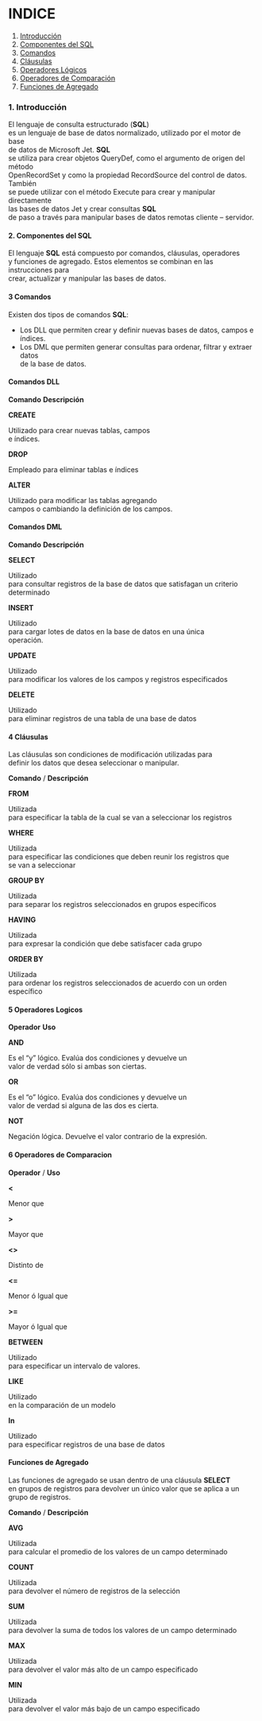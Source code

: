 # INDICE

1. [Introducción](#1.-Introducción)
2. [Componentes del SQL](#componentes-del-sql)
3. [Comandos](#comandos)
4. [Cláusulas](#clausulas)
5. [Operadores Lógicos](#6Operadores-Logicos)
6. [Operadores de Comparación](#Operadores-de-Comparacion)
7. [Funciones de Agregado](#Funciones-de-Agregado)



### 1. Introducción

El  lenguaje de consulta estructurado (****SQL****)  
es un lenguaje de base de datos normalizado, utilizado por el motor de base  
de datos de Microsoft Jet.  **SQL**  
se utiliza para crear objetos QueryDef, como el argumento de origen del método  
OpenRecordSet y como la propiedad RecordSource del control de datos. También  
se puede utilizar con el método Execute para crear y manipular directamente  
las bases de datos Jet y crear consultas  **SQL**  
de paso a través para manipular bases de datos remotas cliente – servidor.

#### 2. Componentes del SQL

El  lenguaje  **SQL**  está compuesto por comandos, cláusulas, operadores  
y funciones de agregado. Estos elementos se combinan en las instrucciones para  
crear, actualizar y manipular las bases de datos.

#### 3  **Comandos**

Existen  dos tipos de comandos  **SQL**:

-   Los   DLL que permiten crear y definir nuevas bases de datos, campos e índices.
-   Los DML que permiten generar consultas para ordenar, filtrar y extraer datos  
    de la base de datos.

#### Comandos DLL

**Comando**  **Descripción**


**CREATE**

Utilizado para crear nuevas tablas, campos  
e índices.

**DROP**

Empleado para eliminar tablas e índices

**ALTER**

Utilizado para modificar las tablas agregando  
campos o cambiando la definición de los campos.

#### Comandos DML

**Comando**  **Descripción**

**SELECT**

Utilizado  
para consultar registros de la base de datos que satisfagan un criterio  
determinado

**INSERT**

Utilizado  
para cargar lotes de datos en la base de datos en una única  
operación.

**UPDATE**

Utilizado  
para modificar los valores de los campos y registros especificados

**DELETE**

Utilizado  
para eliminar registros de una tabla de una base de datos

#### 4 Cláusulas

Las cláusulas son condiciones de modificación utilizadas para  
definir los datos que desea seleccionar o manipular.

**Comando** / **Descripción**

**FROM**

Utilizada  
para especificar la tabla de la cual se van a seleccionar los registros

**WHERE**

Utilizada  
para especificar las condiciones que deben reunir los registros que  
se van a seleccionar

**GROUP  BY**

Utilizada  
para separar los registros seleccionados en grupos específicos

**HAVING**

Utilizada  
para expresar la condición que debe satisfacer cada grupo

**ORDER  BY**

Utilizada  
para ordenar los registros seleccionados de acuerdo con un orden específico

#### 5  Operadores Logicos

**Operador**    **Uso**

**AND**

Es  el “y” lógico. Evalúa dos condiciones y devuelve un  
valor de verdad sólo si ambas son ciertas.

**OR**

Es  el “o” lógico. Evalúa dos condiciones y devuelve un  
valor de verdad si alguna de las dos es cierta.

**NOT**

Negación  lógica. Devuelve el valor contrario de la expresión.

#### 6 Operadores de Comparacion

**Operador** / **Uso**

**<**

Menor que

**>**

Mayor  que

**<>**

Distinto  de

**<=**

Menor  ó Igual que

**>=**

Mayor  ó Igual que

**BETWEEN**

Utilizado  
para especificar un intervalo de valores.

**LIKE**

Utilizado  
en la comparación de un modelo

**In**

Utilizado  
para especificar registros de una base de datos

#### Funciones de Agregado

Las  funciones de agregado se usan dentro de una cláusula  **SELECT**  
en grupos de registros para devolver un único valor que se aplica a un  
grupo de registros.

**Comando** / **Descripción**

**AVG**

Utilizada  
para calcular el promedio de los valores de un campo determinado

**COUNT**

Utilizada  
para devolver el número de registros de la selección

**SUM**

Utilizada  
para devolver la suma de todos los valores de un campo determinado

**MAX**

Utilizada  
para devolver el valor más alto de un campo especificado

**MIN**

Utilizada  
para devolver el valor más bajo de un campo especificado
